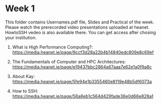 # Week 1

This folder contains Usernames.pdf file, Slides and Practical of the week. Please watch the prerecorded video presentations uploaded at heanet. HowtoSSH vedeo is also available there. You can get access after chosing your institution.

1. What is High Performance Computing?: https://media.heanet.ie/page/9ccf3d28a22b4b14840edc809e8c69ef
2. The Fundamentals of Computer and HPC Architectures: https://media.heanet.ie/page/e19437bbc2864a67aaa7e62e1a0f9a8c
3. About Kay: https://media.heanet.ie/page/5fe94e1b3355460e8119e48b5df6073a

4. How to SSH: https://media.heanet.ie/page/56a6eb1c564d429fade36e0d66e828a1
